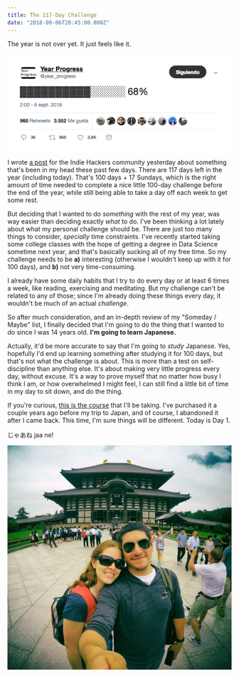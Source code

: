 ```yaml
---
title: The 117-Day Challenge
date: "2018-09-06T20:45:00.000Z"
---
```


The year is not over yet. It just feels like it.

![Tweet from @year_progress showing that 2018 is 68% gone.](./year-progress.png)

I wrote [a post](https://www.indiehackers.com/forum/the-117-day-challenge-ca4543e4e3) for the Indie Hackers community yesterday about something that's been in my head these past few days. There are 117 days left in the year (including today). That's 100 days + 17 Sundays, which is the right amount of time needed to complete a nice little 100-day challenge before the end of the year, while still being able to take a day off each week to get some rest.

But deciding that I wanted to do _something_ with the rest of my year, was way easier than deciding exactly _what_ to do. I've been thinking a lot lately about what my personal challenge should be. There are just too many things to consider, _specially_ time constraints. I've recently started taking some college classes with the hope of getting a degree in Data Science sometime next year, and that's basically sucking all of my free time. So my challenge needs to be **a)** interesting (otherwise I wouldn't keep up with it for 100 days), and **b)** not very time-consuming.

I already have some daily habits that I try to do every day or at least 6 times a week, like reading, exercising and meditating. But my challenge can't be related to any of those; since I'm already doing these things every day, it wouldn't be much of an actual _challenge_.

So after much consideration, and an in-depth review of my "Someday / Maybe" list, I finally decided that I'm going to do the thing that I wanted to do since I was 14 years old. **I'm going to learn Japanese.**

Actually, it'd be more accurate to say that I'm going to _study_ Japanese. Yes, hopefully I'd end up learning something after studying it for 100 days, but that's not what the challenge is about. This is more than a test on self-discipline than anything else. It's about making very little progress every day, without excuse. It's a way to prove myself that no matter how busy I think I am, or how overwhelmed I might feel, I can still find a little bit of time in my day to sit down, and do the thing.

If you're curious, [this is the course](https://www.udemy.com/japanese-in-context) that I'll be taking. I've purchased it a couple years ago before my trip to Japan, and of course, I abandoned it after I came back. This time, I'm sure things will be different. Today is Day 1.

じゃあね jaa ne!

![My wife and I in Nara, Japan](./maxi-patri-japan.jpg)
